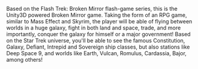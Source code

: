 Based on the Flash Trek: Broken Mirror flash-game series, this is the Unity3D powered Broken Mirror game. Taking the form of an RPG game, similar to Mass Effect and Skyrim, the player will be able of flying between worlds in a huge galaxy, fight in both land and space, trade, and more importantly, conquer the galaxy for himself or a major government! Based on the Star Trek universe, you'll be able to see the famous Constitution, Galaxy, Defiant, Intrepid and Sovereign ship classes, but also stations like Deep Space 9, and worlds like Earth, Vulcan, Romulus, Cardassia, Bajor, among others!